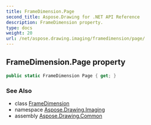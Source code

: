 ```yaml
---
title: FrameDimension.Page
second_title: Aspose.Drawing for .NET API Reference
description: FrameDimension property. 
type: docs
weight: 20
url: /net/aspose.drawing.imaging/framedimension/page/
---
```

## FrameDimension.Page property

```csharp
public static FrameDimension Page { get; }
```

### See Also

* class [FrameDimension](../)
* namespace [Aspose.Drawing.Imaging](../../framedimension/)
* assembly [Aspose.Drawing.Common](../../../)


